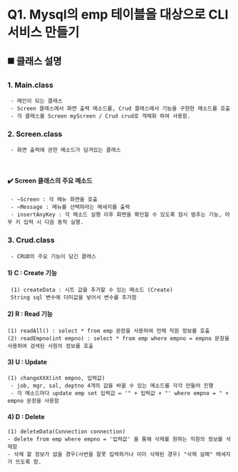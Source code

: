 # Q1. Mysql의 emp 테이블을 대상으로 CLI 서비스 만들기

## ◼️ 클래스 설명

### 1. Main.class
     - 메인이 되는 클래스
     - Screen 클래스에서 화면 출력 메소드를, Crud 클래스에서 기능을 구현한 메소드를 호출
     - 각 클래스를 Screen myScreen / Crud crud로 객체화 하여 사용함.


### 2. Screen.class
     - 화면 출력에 관한 메소드가 담겨있는 클래스
<br>

#### ✔️ Screen 클래스의 주요 메소드
     - ~Screen : 각 메뉴 화면을 호출
     - ~Message : 메뉴를 선택하라는 메세지를 출력
     - insertAnyKey : 각 메소드 실행 이후 화면을 확인할 수 있도록 잠시 멈추는 기능, 아무 키 입력 시 다음 동작 실행.


### 3. Crud.class
     - CRUD의 주요 기능이 담긴 클래스
#### 1) C : Create 기능
     (1) createData : 시트 값을 추가할 수 있는 메소드 (Create)
     String sql 변수에 더미값을 넣어서 변수를 추가함
     
#### 2) R : Read 기능
    (1) readAll() : select * from emp 문장을 사용하여 전체 직원 정보를 호출
    (2) readEmpno(int empno) : select * from emp where empno = empno 문장을 사용하여 검색된 사원의 정보를 호출


#### 3) U : Update
    (1) changeXXX(int empno, 입력값)
     - job, mgr, sal, deptno 4개의 값을 바꿀 수 있는 메소드를 각각 만들어 진행
     - 각 메소드마다 update emp set 입력값 = '" + 입력값 + "' where empno = " + empno 문장을 사용함

#### 4) D : Delete
    (1) deleteData(Connection connection)
	- delete from emp where empno = '입력값' 을 통해 삭제를 원하는 직원의 정보를 삭제함
    - 삭제 할 정보가 없을 경우(사번을 잘못 입력하거나 이미 삭제된 경우) "삭제 실패" 메세지가 뜨도록 함.

